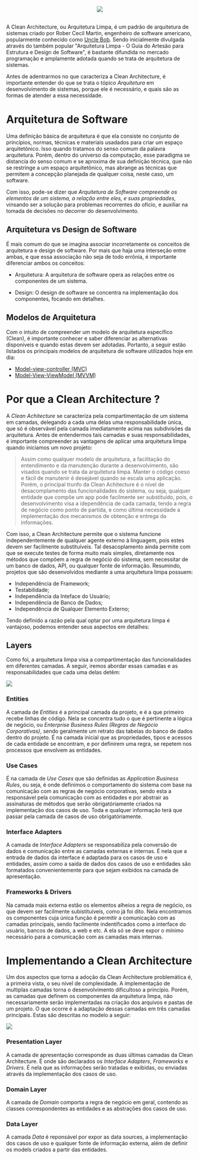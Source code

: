 <div align="center">
  <img src="https://user-images.githubusercontent.com/61476935/210269491-dbdd0597-4227-4969-bd84-b72ba65cdf4a.png">
</div>
<br>

A Clean Architecture, ou Arquitetura Limpa, é um padrão de arquitetura de sistemas criado por Rober Cecil Martin, engenheiro de software americano, popularmente conhecido como [Uncle Bob](https://www.google.com/search?gs_ssp=eJzj4tbP1TcwNKoyyk5PMmD04izNS85JVUjKTwIAVZAHQg&q=uncle+bob&rlz=1C1ASUM_enBR992BR992&oq=Uncle+Bob&aqs=chrome.1.69i57j46i512j0i512l8.3321j0j7&sourceid=chrome&ie=UTF-8). Sendo inicialmente divulgada através do também popular "Arquitetura Limpa - O Guia do Artesão para Estrutura e Design de Software", é bastante difundida no mercado programação e amplamente adotada quando se trata de arquitetura de sistemas.

Antes de adentrarmos no que caracteriza a Clean Architecture, é importante entender do que se trata o tópico <i>Arquitetura</i> em desenvolvimento de sistemas, porque ele é necessário, e quais são as formas de atender a essa necessidade.

# Arquitetura de Software

Uma definição básica de arquitetura é que ela consiste no conjunto de princípios, normas, técnicas e materiais usadados para criar um espaço arquitetônico. Isso quando tratamos do senso comum da palavra arquitetura. Porém, dentro do universo da computação, esse paradigma se distancia do senso comum e se aproxima de sua definição técnica, que não se restringe a um espaço arquitetônico, mas abrange as técnicas que permitem a concepção planejada de qualquer coisa, neste caso, um software.

Com isso, pode-se dizer que <i>Arquitetura de Software compreende os elementos de um sistema, a relação entre eles, e suas propriedades,</i> vinsando ser a solução para problemas recorrentes do ofício, e auxiliar na tomada de decisões no decorrer do desenvolvimento.

## Arquitetura vs Design de Software

É mais comum do que se imagina associar incorretamente os conceitos de arquitetura e design de software. Por mais que haja uma interseção entre ambas, e que essa associação não seja de todo errônia, é importante diferenciar ambos os conceitos:

- Arquitetura: A arquitetura de software opera as relações entre os componentes de um sistema.

- Design: O design de software se concentra na implementação dos componentes, focando em detalhes. 

## Modelos de Arquitetura

Com o intuito de compreender um modelo de arquitetura específico (Clean), é importante conhecer e saber diferenciar as alternativas disponíveis e quando estas devem ser adotadas. Portanto, a seguir estão listados os principais modelos de arquitetura de software utilizados hoje em dia:

- [Model-view-controller (MVC)]()
- [Model-View-ViewModel (MVVM)]()

<!-- ## Model-view-controller (MVC)

Sendo um dos padrões de arquitetura mais populares, o MVC foi introduzido como um possível padrão em 1979 por Trygve Reenskaug, cinetista da computação norueguês. O modelo consiste em separar a aplicação em três camadas independentes: o Model, view e controller, o que permite dissociar a UI das regras de negócio do sistema, o que foi bastante inovador no periodo citado. Além disso, o MVC permite a reutilização de código, uma melhor compreensão e manutenção, e facilita a criação de multiplas interfaces, o que é bastante difundido na stack front-end. O trecho a seguir auxilia no entendimento de cada camada:

<img align="left" style="width: 300px;" src="https://user-images.githubusercontent.com/61476935/210247819-ce99b554-9b11-4032-b4cc-111d14810090.png">

### View

Responsável por conter a interface e tudo o que a compõe. É a partir da view que interação com as demais camadas se inicia e é nela que se encontra os arquivos de template, estilo e etc.

### Controller

Responsável por controllar a interação entre Model e View, recebendo as requisições do usuário (disparadas pela interface) e acessar os models para obter uma resposta concisa.

### Model

Responsável pelo acesso e manipulação de dados da aplicação. É no model que se concentram os métodos reponsáveis por consultar o banco de dados ou por acessar os endpoits de uma API integrada.

Além dos elementos que nomeiam o modelo, também é comum encontrar um quarto conceito: o <i>Router</i>. Este sendo o responsável por associar determinado método da camada de controle a um endereço (rota) do sistema. 

## Model-View-ViewModel (MVVM)

O padrão Model View ViewModel foi pensado pelo Arquiteto de Software John Gossman e a equipe da Microsoft em 2005, tendo como base o MVC e o MVP, com o intuito de possibilitar o <i>Data Binding (compartilhamento estavél e síncrono de informações entre uma fonte e um receptor ou entre duas fontes de dados)</i> junto ao Microsoft Silverlight, usado no desenvolvimento de navegadores e plug-ins. Sua criação também foi creditada à necessidade de dividir sistemas em camadas especializadas em determinadas funções, sendo essas camadas:

<img align="left" style="width: 350px;" src="https://user-images.githubusercontent.com/61476935/210266105-c4669697-15ef-493e-a86d-5fb81c2d8340.png">

### View

Assim como no MVC, a View se reponsabiliza por renderizar as informações obtidas das demais camadas, sendo essencialmente ignorante com relação a forma com que essas informações foram obtidas, se importanto apanas com o formato no qual precisa exibir as informações e com as demais rotinas associadas com a experiência do usuário, como atualizações de estado.

### ViewModel 

A ViewModel por sua vez, tem como intuito disponibilizar uma lógica de apresentação para a View e gerenciar seus de estados através de comandos e Data Binding, sendo a responsável por criar a ponte entre interface e data source, já que ambas não possuem conhecimento uma da outra. Além disso, pode ser função da ViewModel validar o fluxo de dados e garantir a consistência das informções exibidas e enviadas.

### Model

O papel do Model é encapsular a regra de negócio responsável por obter as informações de um outro serviço, seja uma API, banco de dados e etc. É responsabilidade do Model validar as informações obtidas das ações do usuário de acordo com a regra de negócio que atende ou é atendida pela aplicação em questão.

É bastante comum encontrar o padrão MVVM em ambientes Mobile, como Swift, Java, Dart e entre outros, visto que ele é implicitamente recomendado para projetos cujo foco está em desenvolver a interface tendo a regra de negócio como base. Além disso, cabe citar o [Observable Patters](https://www.devmedia.com.br/design-patterns-observer/16875) como referência para gerenciamento de estados em uma arquitetura MVVM; este que está diretamente associado a programação reativa, que por sua vez está muito presente da construção de interfaces de usuário em geral.   

## Microservices (microsserviços)

## Pipes-and-filters (PF)

## Peer-to-Peer (P2P)

## Service-Oriented Architecture (SOA)

## Publish-Subscribe (Pub/Sub)

## Client-server (cliente-servidor)

## Layers (Camadas) -->

# Por que a Clean Architecture ?

A <i>Clean Achitecture</i> se caracteriza pela compartimentação de um sistema em camadas, delegando a cada uma delas uma responsabilidade única, que só é observável pela camada imediatamente acima nas subdivisões da arquitetura. Antes de entendermos tais camadas e suas responsabilidades, é importante compreender as vantagens de aplicar uma arquitetura limpa quando iniciamos um novo projeto:

>Assim como qualquer modelo de arquitetura, a facilitação do entendimento e da manutenção durante a desenvolvimento, são visados quando se trata da arquitetura limpa. Manter o código coeso e fácil de manutenir é desejável quando se escala uma aplicação. Porém, o principal trunfo da Clean Achitecture é o nível de desacomplamento das funcionalidades do sistema, ou seja, qualquer entidade que compõe um app pode facilmente ser substituído, pois, o desenvolvimento visa a idependência de cada camada, tendo a regra de negócio como ponto de partida, e como última necessidade a implementação dos mecanismos de obtenção e entrega da informações.

Com isso, a Clean Architecture permite que o sistema funcione independentemente de qualquer agente externo à linguagem, pois estes devem ser facilmente substituíveis. Tal desacoplamento ainda permite com que se execute testes de forma muito mais simples, diretamente nos métodos que compõem a regra de negócio do sistema, sem necessitar de um banco de dados, API, ou qualquer fonte de informação. Resumindo, projetos que são desenvolvidos mediante a uma arquitetura limpa possuem:

- Independência de Framework;
- Testabilidade;
- Independência da Inteface do Usuário;
- Independência de Banco de Dados;
- Independência de Qualquer Elemento Externo;

Tendo definido a razão pela qual optar por uma arquitetura limpa é vantajoso, podemos entender seus aspectos em detalhes:

## Layers

Como foi, a arquitetura limpa visa a compartimentação das funcionalidades em diferentes camadas. A seguir, iremos abordar essas camadas e as responsabilidades que cada uma delas detêm:

<img src="https://user-images.githubusercontent.com/61476935/211211262-f4cc8e4f-c3fe-4b84-a832-39f21d612441.png">

### Entities

A camada de <i>Entities</i> é a principal camada da projeto, e é a que primeiro recebe linhas de código. Nela se concentra tudo o que é pertinente a lógica de negócio, ou <i>Enterprise Business Rules (Regras de Negócio Corporativas)</i>, sendo geralmente um retrato das tabelas do banco de dados dentro do projeto. É na camada inicial que as propriedades, tipos e acessos de cada entidade se encontram, e por definirem uma regra, se repetem nos processos que envolvem as entidades.

### Use Cases

É na camada de <i>Use Cases</i> que são definidas as <i>Application Business Rules</i>, ou seja, é onde definimos o comportamento do sistema com base na comunicação com as regras de negócio corporativas, sendo esta a responsável pela comunicação com as entidades e por abstrair as assinaturas de métodos que serão obrigatóriamente criados na implementação dos casos de uso. Toda e qualquer informação terá que passar pela camada de casos de uso obrigatóriamente.

### Interface Adapters

A camada de <i>Interface Adapters</i> se responsabiliza pela conversão de dados e comunicação entre as camadas externas e internas. É nela que a entrada de dados da interface é adaptada para os casos de uso e entidades, assim como a saída de dados dos casos de uso e entidades são formatados convenientemente para que sejam exibidos na camada de apresentação.

### Frameworks & Drivers

Na camada mais externa estão os elementos alheios a regra de negócio, os que devem ser facilmente subistituíveis, como já foi dito. Nela encontramos os componentes cuja única função é permitir a comunicação com as camadas principais, sendo facilmente indentificados como a interface do usuário, bancos de dados, a web e etc. A ela só se deve expor o mínimo necessário para a comunicação com as camadas mais internas.

# Implementando a Clean Architecture

Um dos aspectos que torna a adoção da Clean Architecture problemática é, a primeira vista, o seu nível de complexidade. A implementação de multiplas camadas torna o desenvolvimento dificultoso a princípio. Porém, as camadas que definem os componentes da arquitetura limpa, não necessariamente serão implementadas na criação dos arquivos e pastas de um projeto. O que ocorre é a adaptação dessas camadas em três camadas principais. Estas são descritas no modelo a seguir:

<img src="https://user-images.githubusercontent.com/61476935/210433815-0c1438ab-6a5a-4779-8270-357ed1144609.png">

### Presentation Layer

A camada de apresentação corresponde as duas últimas camadas da Clean Architecture. É onde são declarados os <i>Interface Adapters</i>, <i>Frameworks</i> e <i>Drivers</i>. É nela que as informações serão tratadas e exibidas, ou enviadas através da implementação dos casos de uso.

### Domain Layer

A camada de <i>Domain</i> comporta a regra de negócio em geral, contendo as classes correspondentes as entidades e as abstrações dos casos de uso.

### Data Layer

A camada <i>Data</i> é reponsável por expor as data sources, a implementação dos casos de uso e qualquer fonte de informação externa, além de definir os models criados a partir das entidades.